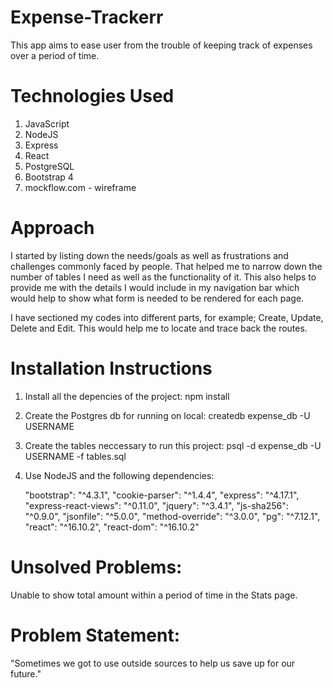 # Expense-Trackerr

This app aims to ease user from the trouble of keeping track of expenses over a period of time.

# Technologies Used
1. JavaScript
2. NodeJS
3. Express
4. React
5. PostgreSQL
6. Bootstrap 4
7. mockflow.com - wireframe

# Approach
I started by listing down the needs/goals as well as frustrations and challenges commonly faced by people. That helped me to narrow down the number of tables I need as well as the functionality of it. This also helps to provide me with the details I would include in my navigation bar which would help to show what form is needed to be rendered for each page.

I have sectioned my codes into different parts, for example; Create, Update, Delete and Edit. This would help me to locate and trace back the routes.

# Installation Instructions

1. Install all the depencies of the project:
npm install

2. Create the Postgres db for running on local:
createdb expense_db -U USERNAME

3. Create the tables neccessary to run this project:
psql -d expense_db -U USERNAME -f tables.sql

4. Use NodeJS and the following dependencies:

    "bootstrap": "^4.3.1",
    "cookie-parser": "^1.4.4",
    "express": "^4.17.1",
    "express-react-views": "^0.11.0",
    "jquery": "^3.4.1",
    "js-sha256": "^0.9.0",
    "jsonfile": "^5.0.0",
    "method-override": "^3.0.0",
    "pg": "^7.12.1",
    "react": "^16.10.2",
    "react-dom": "^16.10.2"

# Unsolved Problems:
Unable to show total amount within a period of time in the Stats page.

# Problem Statement:
"Sometimes we got to use outside sources to help us save up for our future."
